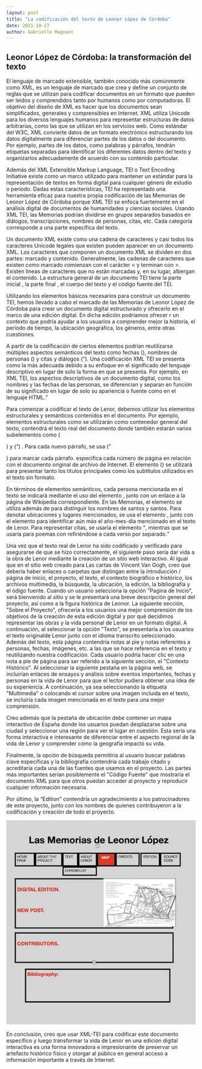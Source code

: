 ```yaml
---
layout: post
title: "La codificación del texto de Leonor López de Córdoba"
date: 2021-10-27
author: Gabrielle Magnant
---
```


## Leonor López de Córdoba: la transformación del texto 


El lenguaje de marcado extensible, también conocido más comúnmente como XML, es un lenguaje de marcado que crea y define un conjunto de reglas que se utilizan para codificar documentos en un formato que pueden ser leídos y comprendidos tanto por humanos como por computadoras. El objetivo del diseño de XML es hacer que los documentos sean simplificados, generales y comprensibles en Internet. XML utiliza Unicode para los diversos lenguajes humanos para representar estructuras de datos arbitrarias, como las que se utilizan en los servicios web. Como estándar del W3C, XML convierte datos de un formato electrónico estructurando los datos digitalmente para diferenciar partes de los datos o del documento. Por ejemplo, partes de los datos, como palabras y párrafos, tendrán etiquetas separadas para identificar los diferentes datos dentro del texto y organizarlos adecuadamente de acuerdo con su contenido particular.

Además del XML Extensible Markup Language, TEI o Text Encoding Initiative existe como un marco utilizado para mantener un estándar para la representación de textos en forma digital para cualquier  género de estudio o período. Dadas estas características, TEI ha representado  una herramienta eficaz para nuestra propia codificación de las Memorias de Leonor López de Córdoba porque XML TEI se enfoca fuertemente en el análisis digital de documentos de humanidades y ciencias sociales. Usando XML TEI, las Memorias podrían dividirse en grupos separados basados en diálogos, transcripciones, nombres de personas, citas, etc. Cada categoría corresponde a una parte específica del texto. 

Un documento XML existe como una cadena de caracteres y casi todos los caracteres Unicode legales que existen pueden aparecer en un documento XML. Los caracteres que componen un documento XML se dividen en dos partes: marcado y contenido. Generalmente, las cadenas de caracteres que existen como marcado comienzan con el carácter < y terminan con >. Existen líneas de caracteres que no están marcadas y, en su lugar, albergan  el contenido. La estructura general de un documento TEI tiene la parte  inicial <front>, la parte  final <back>, el cuerpo del texto <text> y el código fuente del TEI.


Utilizando los elementos básicos necesarios para construir un documento TEI, hemos llevado a cabo el marcado de  las Memorias de Leonor López de Córdoba para crear un documento digital estructurado y ofrecerlo en el marco de una edición digital. En dicha edición podríamos ofrecer r un contexto que podría ayudar a los usuarios a comprender mejor la historia, el período de tiempo, la ubicación geográfica, los géneros, entre otras cuestiones. 

A partir de la codificación de ciertos elementos podrían reutilizarse múltiples  aspectos semánticos del texto como fechas (<fecha>), nombres de personas (<persname>) y citas y diálogos (<q>). Una codificación XML TEI se presenta como la más adecuada debido a su enfoque en el significado del lenguaje descriptivo en lugar de solo la forma en que se presenta. Por ejemplo, en XML TEI, los aspectos descriptivos de un documento digital, como los nombres y las fechas de las personas, se diferencian y separan en función de su significado en lugar de solo su apariencia o fuente como en el lenguaje HTML.

Para comenzar a codificar el texto de Lenor, debemos utilizar los elementos estructurales y semánticos contenidos en el documento. Por ejemplo, elementos estructurales como <text> se utilizarán como contenedor general del texto, <body> contendrá el texto real del documento donde también estarán varios subelementos como (<p>) y (<q>) . Para cada nuevo párrafo, se usa (<p>) para marcar cada párrafo. <pb> especifica cada número de página en relación con el documento original de archivo de Internet. El elemento (<head>) se utilizará para presentar tanto los títulos principales como los subtítulos utilizados en el texto sin formato.

En términos de elementos semánticos, cada persona mencionada en el texto se indicará mediante el uso del elemento <persName>, junto con un enlace a la página de Wikipedia correspondiente. En las Memorias, el elemento <name> se utiliza además de <persName> para distinguir los nombres de santos y santos. Para denotar ubicaciones y lugares mencionados, se usa el elemento <placeName>, junto con el elemento <date> para identificar aún más el año-mes-día mencionado en el texto de Lenor. Para representar citas, se usaría el elemento <q>, mientras que <lg> se usaría para poemas con <l> refiriéndose a cada verso por separado.

Una vez que el texto real de Lenor ha sido codificado y verificado para asegurarse de que se hizo correctamente, el siguiente paso sería dar vida a la obra de Lenor mediante la creación de un sitio web interactivo. Al igual que en el sitio web creado para Las cartas de Vincent Van Gogh, creo que debería haber enlaces o carpetas que distingan entre la introducción / página de inicio, el proyecto, el texto, el contexto biográfico e histórico, los archivos multimedia, la búsqueda, la ubicación, la edición, la bibliografía y el ódigo fuente. Cuando un usuario selecciona la opción "Pagina de Inicio", será bienvenido al sitio y se le presentará una breve descripción general del proyecto, así como a la figura histórica de Leonor. La siguiente sección, "Sobre el Proyecto", ofrecería a los usuarios una mejor comprensión de los objetivos de la creación de esta edición digital y por qué decidimos representar las obras y la vida personal de Lenor en un formato digital. A continuación, al seleccionar la opción "Texto", se presentaría a los usuarios el texto originalde Lenor junto con el idioma transcrito seleccionado. Además del texto, esta página contendría notas al pie y notas referentes a personas, fechas, imágenes, etc. a las que se hace referencia en el texto y reutilizando nuestra codificación. Cada usuario podría hacer clic en una nota a pie de página para ser referido a la siguiente sección, el "Contexto Histórico". Al seleccionar la siguiente pestaña en la página web, se incluirían enlaces de ensayos y análisis sobre eventos importantes, fechas y personas en la vida de Lenor para que el lector pudiera obtener una idea de su experiencia. A continuación, ya sea seleccionando la etiqueta "Multimedia" o colocando el cursor sobre una imagen incluida en el texto, se incluiría cada imagen mencionada en el texto para una mejor comprensión. 

Creo además que la pestaña de ubicación debe contener un mapa interactivo de España donde los usuarios puedan desplazarse sobre una ciudad y seleccionar una región para ver el lugar en cuestión. Esta sería una forma interactiva e interesante de diferenciar entre el aspecto regional de la vida de Lenor y comprender cómo la geografía impactó su vida. 

Finalmente, la opción de búsqueda permitiría al usuario buscar palabras clave específicas y la bibliografía contendría cada trabajo citado y acreditaría cada una de las fuentes que usamos en el proyecto. Las partes más importantes serían posiblemente el "Código Fuente" que mostraría el documento XML para que otros puedan acceder al proyecto y reproducir cualquier información necesaria. 

Por último, la “Edition” contendría un agradecimiento a los patrocinadores de este proyecto, junto con los nombres de quienes contribuyeron a la codificación y creación de todo el proyecto.
  
 <img src="/assets/images/lenormapa.png" alt="imagen" width="700"> 

  
  En conclusión, creo que usar XML-TEI para codificar este documento específico y luego transformar la vida de Lenor en una edición digital interactiva es una forma innovadora e impresionante de preservar un artefacto histórico físico y otorgar al público en general acceso a información importante a través de Internet.


